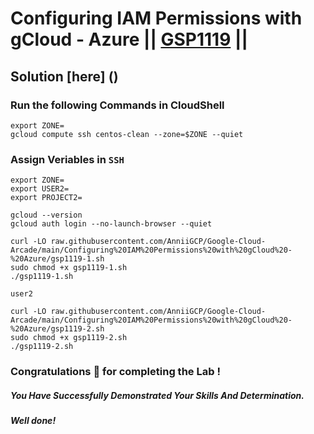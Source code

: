 # Configuring IAM Permissions with gCloud - Azure || [GSP1119](https://www.cloudskillsboost.google/focuses/60391?parent=catalog) ||

## Solution [here] ()

### Run the following Commands in CloudShell

```
export ZONE=
gcloud compute ssh centos-clean --zone=$ZONE --quiet
```
### Assign Veriables in `SSH`
```
export ZONE=
export USER2=
export PROJECT2=
```
```
gcloud --version
gcloud auth login --no-launch-browser --quiet
```
```
curl -LO raw.githubusercontent.com/AnniiGCP/Google-Cloud-Arcade/main/Configuring%20IAM%20Permissions%20with%20gCloud%20-%20Azure/gsp1119-1.sh
sudo chmod +x gsp1119-1.sh
./gsp1119-1.sh
```
```
user2
```
```
curl -LO raw.githubusercontent.com/AnniiGCP/Google-Cloud-Arcade/main/Configuring%20IAM%20Permissions%20with%20gCloud%20-%20Azure/gsp1119-2.sh
sudo chmod +x gsp1119-2.sh
./gsp1119-2.sh
```


### Congratulations 🎉 for completing the Lab !

##### *You Have Successfully Demonstrated Your Skills And Determination.*

#### *Well done!*

 

 
